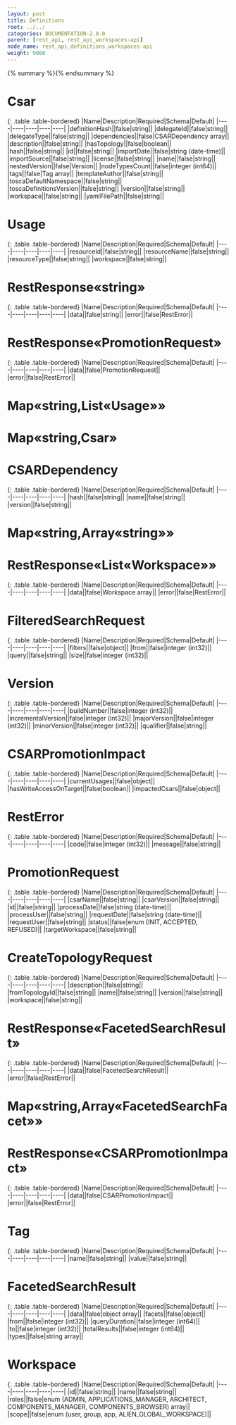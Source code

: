 ```yaml
---
layout: post
title: Definitions
root: ../../
categories: DOCUMENTATION-2.0.0
parent: [rest_api, rest_api_workspaces-api]
node_name: rest_api_definitions_workspaces-api
weight: 9000
---
```


{% summary %}{% endsummary %}

# Csar


{: .table .table-bordered}
|Name|Description|Required|Schema|Default|
|----|----|----|----|----|
|definitionHash||false|string||
|delegateId||false|string||
|delegateType||false|string||
|dependencies||false|CSARDependency array||
|description||false|string||
|hasTopology||false|boolean||
|hash||false|string||
|id||false|string||
|importDate||false|string (date-time)||
|importSource||false|string||
|license||false|string||
|name||false|string||
|nestedVersion||false|Version||
|nodeTypesCount||false|integer (int64)||
|tags||false|Tag array||
|templateAuthor||false|string||
|toscaDefaultNamespace||false|string||
|toscaDefinitionsVersion||false|string||
|version||false|string||
|workspace||false|string||
|yamlFilePath||false|string||


# Usage


{: .table .table-bordered}
|Name|Description|Required|Schema|Default|
|----|----|----|----|----|
|resourceId||false|string||
|resourceName||false|string||
|resourceType||false|string||
|workspace||false|string||


# RestResponse«string»


{: .table .table-bordered}
|Name|Description|Required|Schema|Default|
|----|----|----|----|----|
|data||false|string||
|error||false|RestError||


# RestResponse«PromotionRequest»


{: .table .table-bordered}
|Name|Description|Required|Schema|Default|
|----|----|----|----|----|
|data||false|PromotionRequest||
|error||false|RestError||


# Map«string,List«Usage»»

# Map«string,Csar»

# CSARDependency


{: .table .table-bordered}
|Name|Description|Required|Schema|Default|
|----|----|----|----|----|
|hash||false|string||
|name||false|string||
|version||false|string||


# Map«string,Array«string»»

# RestResponse«List«Workspace»»


{: .table .table-bordered}
|Name|Description|Required|Schema|Default|
|----|----|----|----|----|
|data||false|Workspace array||
|error||false|RestError||


# FilteredSearchRequest


{: .table .table-bordered}
|Name|Description|Required|Schema|Default|
|----|----|----|----|----|
|filters||false|object||
|from||false|integer (int32)||
|query||false|string||
|size||false|integer (int32)||


# Version


{: .table .table-bordered}
|Name|Description|Required|Schema|Default|
|----|----|----|----|----|
|buildNumber||false|integer (int32)||
|incrementalVersion||false|integer (int32)||
|majorVersion||false|integer (int32)||
|minorVersion||false|integer (int32)||
|qualifier||false|string||


# CSARPromotionImpact


{: .table .table-bordered}
|Name|Description|Required|Schema|Default|
|----|----|----|----|----|
|currentUsages||false|object||
|hasWriteAccessOnTarget||false|boolean||
|impactedCsars||false|object||


# RestError


{: .table .table-bordered}
|Name|Description|Required|Schema|Default|
|----|----|----|----|----|
|code||false|integer (int32)||
|message||false|string||


# PromotionRequest


{: .table .table-bordered}
|Name|Description|Required|Schema|Default|
|----|----|----|----|----|
|csarName||false|string||
|csarVersion||false|string||
|id||false|string||
|processDate||false|string (date-time)||
|processUser||false|string||
|requestDate||false|string (date-time)||
|requestUser||false|string||
|status||false|enum (INIT, ACCEPTED, REFUSED)||
|targetWorkspace||false|string||


# CreateTopologyRequest


{: .table .table-bordered}
|Name|Description|Required|Schema|Default|
|----|----|----|----|----|
|description||false|string||
|fromTopologyId||false|string||
|name||false|string||
|version||false|string||
|workspace||false|string||


# RestResponse«FacetedSearchResult»


{: .table .table-bordered}
|Name|Description|Required|Schema|Default|
|----|----|----|----|----|
|data||false|FacetedSearchResult||
|error||false|RestError||


# Map«string,Array«FacetedSearchFacet»»

# RestResponse«CSARPromotionImpact»


{: .table .table-bordered}
|Name|Description|Required|Schema|Default|
|----|----|----|----|----|
|data||false|CSARPromotionImpact||
|error||false|RestError||


# Tag


{: .table .table-bordered}
|Name|Description|Required|Schema|Default|
|----|----|----|----|----|
|name||false|string||
|value||false|string||


# FacetedSearchResult


{: .table .table-bordered}
|Name|Description|Required|Schema|Default|
|----|----|----|----|----|
|data||false|object array||
|facets||false|object||
|from||false|integer (int32)||
|queryDuration||false|integer (int64)||
|to||false|integer (int32)||
|totalResults||false|integer (int64)||
|types||false|string array||


# Workspace


{: .table .table-bordered}
|Name|Description|Required|Schema|Default|
|----|----|----|----|----|
|id||false|string||
|name||false|string||
|roles||false|enum (ADMIN, APPLICATIONS_MANAGER, ARCHITECT, COMPONENTS_MANAGER, COMPONENTS_BROWSER) array||
|scope||false|enum (user, group, app, ALIEN_GLOBAL_WORKSPACE)||


